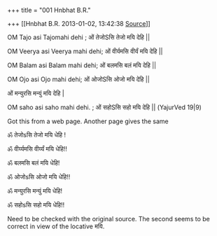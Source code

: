+++
title = "001 Hnbhat B.R."

+++
[[Hnbhat B.R.	2013-01-02, 13:42:38 [Source](https://groups.google.com/g/bvparishat/c/lcMYIC70nig)]]



  

OM Tajo asi Tajomahi dehi ; ओं तेजोSसि तेजो मयि देहि \|\|

OM Veerya asi Veerya mahi dehi; ओं वीर्यमसि वीर्यं मयि देहि \|\|

OM Balam asi Balam mahi dehi; ओं बलमसि बलं मयि देहि \|\|

OM Ojo asi Ojo mahi dehi; ओं ओजोSसि ओजो मयि देहि \|\|

ओं मन्युरसि मन्युं मयि देहि \|  

OM saho asi saho mahi dehi. ; ओं सहोSसि सहो मयि देहि \|\| (YajurVed 19\|9)  

  

Got this from a web page. Another page gives the same

  

  

ॐ तेजोsसि तेजो मयि धेहि !

ॐ वीर्य्यमसि वीर्य्यं मयि धेहि!!

ॐ बलमसि बलं मयि धेहि!

ॐ ओजोsसि ओजो मयि धेहि!!

ॐ मन्युरसि मन्युं मयि धेहि!

ॐ सहोsसि सहो मयि धेहि!!

  

Need to be checked with the original source. The second seems to be correct in view of the locative मयि.

  

  

  

